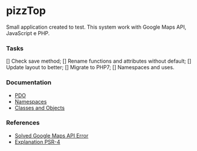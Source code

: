 # pizzTop
Small application created to test.
This system work with Google Maps API, JavaScript e PHP.

### Tasks
[] Check save method;
[] Rename functions and attributes without default;
[] Update layout to better;
[] Migrate to PHP7;
[] Namespaces and uses.

### Documentation
- [PDO](http://php.net/manual/en/book.pdo.php)
- [Namespaces](http://php.net/manual/pt_BR/language.namespaces.php)
- [Classes and Objects](http://php.net/manual/pt_BR/language.oop5.php)


### References
- [Solved Google Maps API Error](https://www.latecnosfera.com/2016/06/google-maps-api-error-missing-keymap-error-solved.html)
- [Explanation PSR-4](http://www.php-fig.org/psr/psr-4/)
